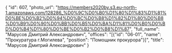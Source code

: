 {
    "id": 607,
    "photo_url": "https://members2020by.s3.eu-north-1.amazonaws.com/128286_%D0%9C%D0%B0%D1%80%D1%83%D1%81%D0%BE%D0%B2%D0%94%D0%BC%D0%B8%D1%82%D1%80%D0%B8%D0%B9%D0%90%D0%BB%D0%B5%D0%BA%D1%81%D0%B0%D0%BD%D0%B4%D1%80%D0%BE%D0%B2%D0%B8%D1%87",
    "full_name": "Марусов Дмитрий Александрович",
    "offices": "[{\"id\": \"06-01\", \"name\": \"Прокуратура г.Могилева\", \"position\": \"Помощник прокурора\"}]",
    "title": "Марусов Дмитрий Александрович"
}